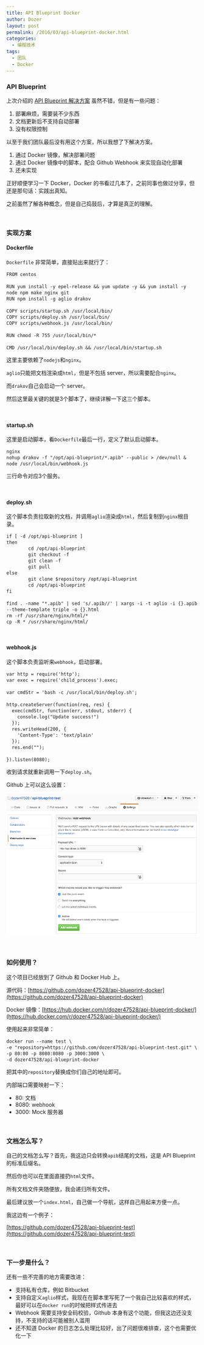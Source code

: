 ```yaml
---
title: API Blueprint Docker
author: Dozer
layout: post
permalink: /2016/03/api-blueprint-docker.html
categories:
  - 编程技术
tags:
  - 团队
  - Docker
---
```


### API Blueprint

上次介绍的 [API Blueprint 解决方案](/2016/01/api-blueprint.html) 虽然不错，但是有一些问题：

1. 部署麻烦，需要装不少东西
2. 文档更新后不支持自动部署
3. 没有权限控制

以至于我们团队最后没有用这个方案，所以我想了下解决方案。

1. 通过 Docker 镜像，解决部署问题
2. 通过 Docker 镜像中的脚本，配合 Github Webhook 来实现自动化部署
3. 还未实现

正好顺便学习一下 Docker，Docker 的书看过几本了，之前同事也做过分享，但还是那句话：实践出真知。

之前虽然了解各种概念，但是自己捣鼓后，才算是真正的理解。

<!--more-->

&nbsp;

### 实现方案

#### Dockerfile

`Dockerfile` 非常简单，直接贴出来就行了：

    FROM centos

    RUN yum install -y epel-release && yum update -y && yum install -y node npm make nginx git
    RUN npm install -g aglio drakov

    COPY scripts/startup.sh /usr/local/bin/
    COPY scripts/deploy.sh /usr/local/bin/
    COPY scripts/webhook.js /usr/local/bin/

    RUN chmod -R 755 /usr/local/bin/*

    CMD /usr/local/bin/deploy.sh && /usr/local/bin/startup.sh


这里主要依赖了`nodejs`和`nginx`。

`aglio`只能把文档渲染成`html`，但是不包括 server，所以需要配合`nginx`。

而`drakov`自己会启动一个 server。

然后这里最关键的就是3个脚本了，继续详解一下这三个脚本。

&nbsp;

#### startup.sh

这里是启动脚本，看`Dockerfile`最后一行，定义了默认启动脚本。

    nginx
    nohup drakov -f "/opt/api-blueprint/*.apib" --public > /dev/null &
    node /usr/local/bin/webhook.js

三行命令对应3个服务。

&nbsp;

#### deploy.sh
这个脚本负责拉取新的文档，并调用`aglio`渲染成`html`，然后复制到`nginx`根目录。

    if [ -d /opt/api-blueprint ]
    then
            cd /opt/api-blueprint
            git checkout -f
            git clean -f
            git pull
    else
            git clone $repository /opt/api-blueprint
            cd /opt/api-blueprint
    fi

    find . -name "*.apib" | sed 's/.apib//' | xargs -i -t aglio -i {}.apib --theme-template triple -o {}.html
    rm -rf /usr/share/nginx/html/*
    cp -R * /usr/share/nginx/html/

&nbsp;

#### webhook.js
这个脚本负责监听来`webhook`，启动部署。

    var http = require('http');
    var exec = require('child_process').exec;

    var cmdStr = 'bash -c /usr/local/bin/deploy.sh';

    http.createServer(function(req, res) {
      exec(cmdStr, function(err, stdout, stderr) {
        console.log("Update success!")
      });
      res.writeHead(200, {
        'Content-Type': 'text/plain'
      });
      res.end("");

    }).listen(8080);

收到请求就重新调用一下`deploy.sh`。

Github 上可以这么设置：

![webhook](/uploads/2016/03/webhook.png)

&nbsp;

### 如何使用？

这个项目已经放到了 Github 和 Docker Hub 上。

源代码：[https://github.com/dozer47528/api-blueprint-docker](https://github.com/dozer47528/api-blueprint-docker)

Docker 镜像：[https://hub.docker.com/r/dozer47528/api-blueprint-docker/](https://hub.docker.com/r/dozer47528/api-blueprint-docker/)

使用起来非常简单：

    docker run --name test \
    -e "repository=https://github.com/dozer47528/api-blueprint-test.git" \
    -p 80:80 -p 8080:8080 -p 3000:3000 \
    -d dozer47528/api-blueprint-docker

把其中的`repository`替换成你们自己的地址即可。

内部端口需要映射一下：

* 80: 文档
* 8080: webhook
* 3000: Mock 服务器

&nbsp;

### 文档怎么写？

自己的文档怎么写？首先，我这边只会转换`apib`结尾的文档，这是 API Blueprint 的标准后缀名。

然后你也可以在里面直接扔`html`文件。

所有文档文件夹随便放，我会递归所有文件。

最后建议放一个`index.html`，自己做一个导航，这样自己用起来方便一点。

我这边有一个例子：

[https://github.com/dozer47528/api-blueprint-test](https://github.com/dozer47528/api-blueprint-test)

&nbsp;

### 下一步是什么？

还有一些不完善的地方需要改进：

* 支持私有仓库，例如 Bitbucket
* 支持自定义`aglio`样式，我现在在脚本里写死了一个我自己比较喜欢的样式，最好可以在`docker run`的时候把样式传进去
* Webhook 需要支持安全码校验，Github 本身有这个功能，但我这边还没支持，不支持的话可能被别人滥用
* 还不知道 Docker 的日志怎么处理比较好，出了问题很难排查，这个也需要优化一下
